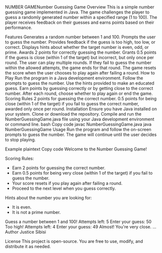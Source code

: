 NUMBER GAMENumber Guessing Game
Overview
This is a simple number guessing game implemented in Java. The game challenges the player to guess a randomly generated number within a specified range (1 to 100). The player receives feedback on their guesses and earns points based on their performance.

Features
Generates a random number between 1 and 100.
Prompts the user to guess the number.
Provides feedback if the guess is too high, too low, or correct.
Displays hints about whether the target number is even, odd, or prime.
Awards 2 points for correctly guessing the number.
Grants 0.5 points if the guess is close (within 1 of the target) but incorrect, but only once per round.
The user can play multiple rounds. If they fail to guess the number within the allowed attempts, the game ends for that round.
The game resets the score when the user chooses to play again after failing a round.
How to Play
Run the program in a Java development environment.
Follow the prompts to guess the number.
Use the hints provided to make an educated guess.
Earn points by guessing correctly or by getting close to the correct number.
After each round, choose whether to play again or end the game.
Scoring Rules
2 points for guessing the correct number.
0.5 points for being close (within 1 of the target) if you fail to guess the correct number, awarded only once per round.
Installation
Ensure you have Java installed on your system.
Clone or download the repository.
Compile and run the NumberGuessingGame.java file using your Java development environment or command line.
bash
Copy code
javac NumberGuessingGame.java
java NumberGuessingGame
Usage
Run the program and follow the on-screen prompts to guess the number. The game will continue until the user decides to stop playing.

Example
plaintext
Copy code
Welcome to the Number Guessing Game!

Scoring Rules:
 - Earn 2 points for guessing the correct number.
 - Earn 0.5 points for being very close (within 1 of the target) if you fail to guess the number.
 - Your score resets if you play again after failing a round.
 - Proceed to the next level when you guess correctly.

Hints about the number you are looking for:
 - It is even.
 - It is not a prime number.

Guess a number between 1 and 100!
Attempts left: 5
Enter your guess: 50
Too high!
Attempts left: 4
Enter your guess: 49
Almost! You're very close.
...
Author
Justice Sibisi

License
This project is open-source. You are free to use, modify, and distribute it as needed.